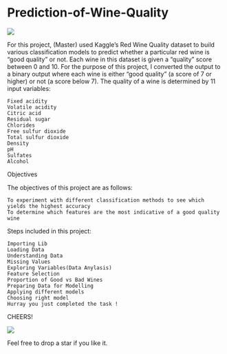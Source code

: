 # Prediction-of-Wine-Quality

<img src="https://miro.medium.com/max/875/1*2ayKmvVZCYaLPl-nmLLp5g.png">

For this project, (Master) used Kaggle’s Red Wine Quality dataset to build various classification models to predict whether a particular red wine is “good quality” or not. Each wine in this dataset is given a “quality” score between 0 and 10. For the purpose of this project, I converted the output to a binary output where each wine is either “good quality” (a score of 7 or higher) or not (a score below 7). The quality of a wine is determined by 11 input variables:

    Fixed acidity
    Volatile acidity
    Citric acid
    Residual sugar
    Chlorides
    Free sulfur dioxide
    Total sulfur dioxide
    Density
    pH
    Sulfates
    Alcohol

Objectives

The objectives of this project are as follows:

    To experiment with different classification methods to see which yields the highest accuracy
    To determine which features are the most indicative of a good quality wine

Steps included in this project:

    Importing Lib
    Loading Data
    Understanding Data
    Missing Values
    Exploring Variables(Data Anylasis)
    Feature Selection
    Proportion of Good vs Bad Wines
    Preparing Data for Modelling
    Applying different models
    Choosing right model
    Hurray you just completed the task !
    
CHEERS!

<img src="http://media-cdn.tripadvisor.com/media/photo-s/10/28/86/6f/wine-cheers.jpg">

Feel free to drop a star if you like it.
